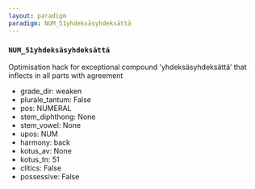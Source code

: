 ```yaml
---
layout: paradigm
paradigm: NUM_51yhdeksäsyhdeksättä
---
```

### ` NUM_51yhdeksäsyhdeksättä `

Optimisation hack for exceptional compound ’yhdeksäsyhdeksättä’ that inflects in all parts with agreement
* grade_dir: weaken
* plurale_tantum: False
* pos: NUMERAL
* stem_diphthong: None
* stem_vowel: None
* upos: NUM
* harmony: back
* kotus_av: None
* kotus_tn: 51
* clitics: False
* possessive: False
